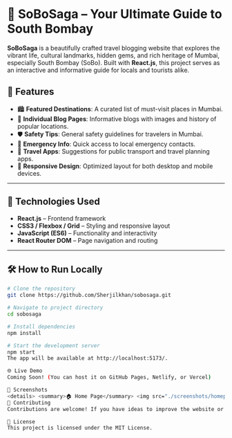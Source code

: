 # 🌇 SoBoSaga – Your Ultimate Guide to South Bombay

**SoBoSaga** is a beautifully crafted travel blogging website that explores the vibrant life, cultural landmarks, hidden gems, and rich heritage of Mumbai, especially South Bombay (SoBo). Built with **React.js**, this project serves as an interactive and informative guide for locals and tourists alike.


## 📌 Features

- 🏙️ **Featured Destinations**: A curated list of must-visit places in Mumbai.
- 📝 **Individual Blog Pages**: Informative blogs with images and history of popular locations.
- 🛡️ **Safety Tips**: General safety guidelines for travelers in Mumbai.
- 🚨 **Emergency Info**: Quick access to local emergency contacts.
- 🧭 **Travel Apps**: Suggestions for public transport and travel planning apps.
- 🎨 **Responsive Design**: Optimized layout for both desktop and mobile devices.

---

## 🚀 Technologies Used

- **React.js** – Frontend framework
- **CSS3 / Flexbox / Grid** – Styling and responsive layout
- **JavaScript (ES6)** – Functionality and interactivity
- **React Router DOM** – Page navigation and routing

---


## 🛠️ How to Run Locally

```bash
# Clone the repository
git clone https://github.com/Sherjilkhan/sobosaga.git

# Navigate to project directory
cd sobosaga

# Install dependencies
npm install

# Start the development server
npm start
The app will be available at http://localhost:5173/.

🌐 Live Demo
Coming Soon! (You can host it on GitHub Pages, Netlify, or Vercel)

📸 Screenshots
<details> <summary>🏠 Home Page</summary> <img src="./screenshots/homepage.png" alt="Home Page" width="800"/> </details> <details> <summary>📍 Blog Page - Bandra Fort</summary> <img src="./screenshots/blogpage.png" alt="Blog Page" width="800"/> </details>
🤝 Contributing
Contributions are welcome! If you have ideas to improve the website or want to add more blogs/places, feel free to fork this repository and make a pull request.

📄 License
This project is licensed under the MIT License.



